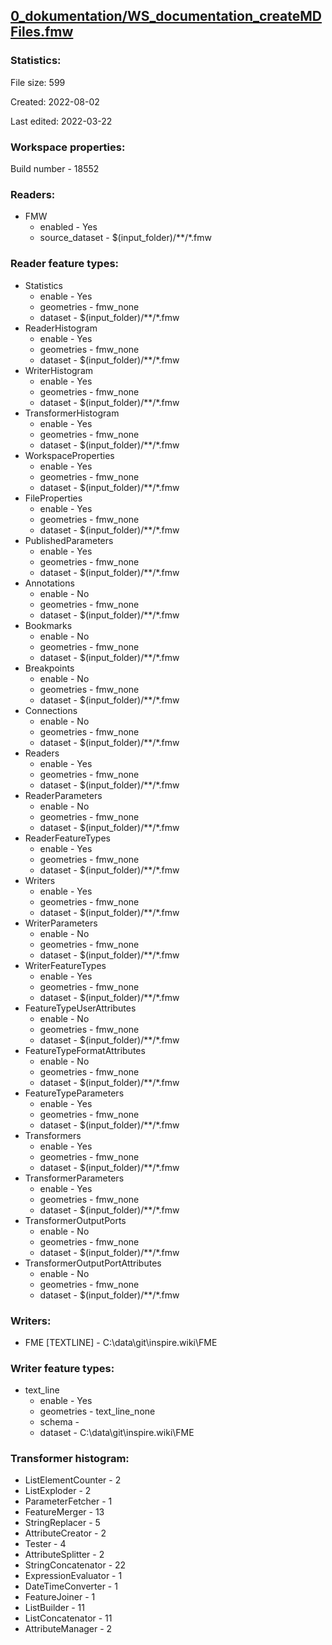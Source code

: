 ﻿## [0_dokumentation/WS_documentation_createMDFiles.fmw](https://github.com/kicki58/kix_working_dir/blob/master/0_dokumentation/WS_documentation_createMDFiles.fmw)

### Statistics:
File size: 599

Created: 2022-08-02

Last edited: 2022-03-22


### Workspace properties:
Build number    - 18552


### Readers:
*  FMW
    * enabled    -  Yes
    * source_dataset    -   $(input_folder)/**/*.fmw

### Reader feature types:
*  Statistics
    * enable - Yes
    * geometries - fmw_none
    * dataset - $(input_folder)/**/*.fmw
*  ReaderHistogram
    * enable - Yes
    * geometries - fmw_none
    * dataset - $(input_folder)/**/*.fmw
*  WriterHistogram
    * enable - Yes
    * geometries - fmw_none
    * dataset - $(input_folder)/**/*.fmw
*  TransformerHistogram
    * enable - Yes
    * geometries - fmw_none
    * dataset - $(input_folder)/**/*.fmw
*  WorkspaceProperties
    * enable - Yes
    * geometries - fmw_none
    * dataset - $(input_folder)/**/*.fmw
*  FileProperties
    * enable - Yes
    * geometries - fmw_none
    * dataset - $(input_folder)/**/*.fmw
*  PublishedParameters
    * enable - Yes
    * geometries - fmw_none
    * dataset - $(input_folder)/**/*.fmw
*  Annotations
    * enable - No
    * geometries - fmw_none
    * dataset - $(input_folder)/**/*.fmw
*  Bookmarks
    * enable - No
    * geometries - fmw_none
    * dataset - $(input_folder)/**/*.fmw
*  Breakpoints
    * enable - No
    * geometries - fmw_none
    * dataset - $(input_folder)/**/*.fmw
*  Connections
    * enable - No
    * geometries - fmw_none
    * dataset - $(input_folder)/**/*.fmw
*  Readers
    * enable - Yes
    * geometries - fmw_none
    * dataset - $(input_folder)/**/*.fmw
*  ReaderParameters
    * enable - No
    * geometries - fmw_none
    * dataset - $(input_folder)/**/*.fmw
*  ReaderFeatureTypes
    * enable - Yes
    * geometries - fmw_none
    * dataset - $(input_folder)/**/*.fmw
*  Writers
    * enable - Yes
    * geometries - fmw_none
    * dataset - $(input_folder)/**/*.fmw
*  WriterParameters
    * enable - No
    * geometries - fmw_none
    * dataset - $(input_folder)/**/*.fmw
*  WriterFeatureTypes
    * enable - Yes
    * geometries - fmw_none
    * dataset - $(input_folder)/**/*.fmw
*  FeatureTypeUserAttributes
    * enable - No
    * geometries - fmw_none
    * dataset - $(input_folder)/**/*.fmw
*  FeatureTypeFormatAttributes
    * enable - No
    * geometries - fmw_none
    * dataset - $(input_folder)/**/*.fmw
*  FeatureTypeParameters
    * enable - Yes
    * geometries - fmw_none
    * dataset - $(input_folder)/**/*.fmw
*  Transformers
    * enable - Yes
    * geometries - fmw_none
    * dataset - $(input_folder)/**/*.fmw
*  TransformerParameters
    * enable - Yes
    * geometries - fmw_none
    * dataset - $(input_folder)/**/*.fmw
*  TransformerOutputPorts
    * enable - No
    * geometries - fmw_none
    * dataset - $(input_folder)/**/*.fmw
*  TransformerOutputPortAttributes
    * enable - No
    * geometries - fmw_none
    * dataset - $(input_folder)/**/*.fmw


### Writers:
*  FME [TEXTLINE]    -   C:\data\git\inspire.wiki\FME

### Writer feature types:
*  text_line
    * enable - Yes
    * geometries - text_line_none
    * schema - 
    * dataset - C:\data\git\inspire.wiki\FME

### Transformer histogram:
*  ListElementCounter    -   2
*  ListExploder    -   2
*  ParameterFetcher    -   1
*  FeatureMerger    -   13
*  StringReplacer    -   5
*  AttributeCreator    -   2
*  Tester    -   4
*  AttributeSplitter    -   2
*  StringConcatenator    -   22
*  ExpressionEvaluator    -   1
*  DateTimeConverter    -   1
*  FeatureJoiner    -   1
*  ListBuilder    -   11
*  ListConcatenator    -   11
*  AttributeManager    -   2

